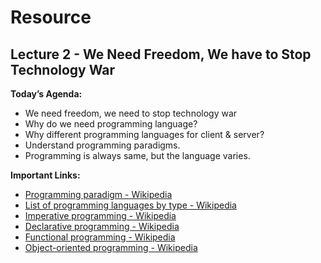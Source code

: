 # Resource
## Lecture 2 - We Need Freedom, We have to Stop Technology War

**Today’s Agenda:**

- We need freedom, we need to stop technology war
- Why do we need programming language?
- Why different programming languages for client & server?
- Understand programming paradigms.
- Programming is always same, but the language varies.

**Important Links:**

- [Programming paradigm - Wikipedia](https://en.wikipedia.org/wiki/Programming_paradigm)
- [List of programming languages by type - Wikipedia](https://en.wikipedia.org/wiki/List_of_programming_languages_by_type)
- [Imperative programming - Wikipedia](https://en.wikipedia.org/wiki/Imperative_programming)
- [Declarative programming - Wikipedia](https://en.wikipedia.org/wiki/Declarative_programming)
- [Functional programming - Wikipedia](https://en.wikipedia.org/wiki/Functional_programming)
- [Object-oriented programming - Wikipedia](https://en.wikipedia.org/wiki/Object-oriented_programming)


